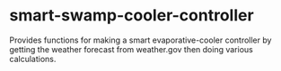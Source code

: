 # smart-swamp-cooler-controller
Provides functions for making a smart evaporative-cooler controller by getting the weather forecast from weather.gov then doing various calculations.
